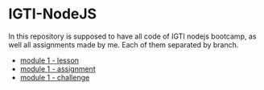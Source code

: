 # IGTI-NodeJS
 In this repository is supposed to have all code of IGTI nodejs bootcamp, as well all assignments made by me. Each of them separated by branch.

- [module 1 - lesson](https://github.com/Felipe-Borba/IGTI-NodeJS/tree/module-1_lesson)
- [module 1 - assignment](https://github.com/Felipe-Borba/IGTI-NodeJS/tree/module-1_assignment)
- [module 1 - challenge](https://github.com/Felipe-Borba/IGTI-NodeJS/tree/module-1_challenge)
